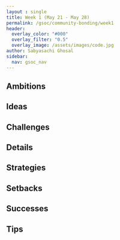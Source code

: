 ```yaml
---
layout : single 
title: Week 1 (May 21 - May 28) 
permalink: /gsoc/community-bonding/week1
header:
  overlay_color: "#000"
  overlay_filter: "0.5"
  overlay_image: /assets/images/code.jpg
author: Sabyasachi Ghosal
sidebar:
  nav: gsoc_nav
---
```


## Ambitions

## Ideas

## Challenges

## Details

## Strategies

## Setbacks

## Successes 

## Tips